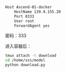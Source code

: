 ```bash
Host Ascend-01-docker
    HostName 139.9.155.20
    Port 8333
    User root
    ForwardAgent yes
```

密码：333

进入容器后：

```bash
tmux attach -t download
cd /home/sss/model
python download.py
```
